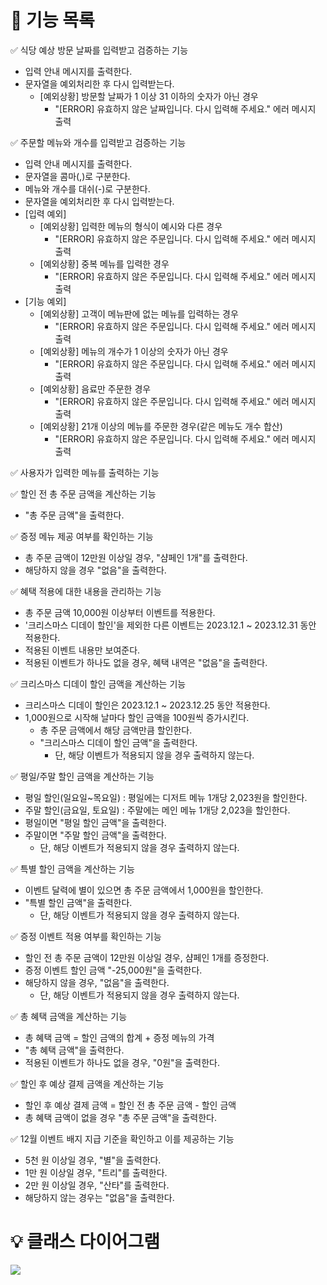 # 🚀 기능 목록
✅ 식당 예상 방문 날짜를 입력받고 검증하는 기능
   - 입력 안내 메시지를 출력한다.
   - 문자열을 예외처리한 후 다시 입력받는다.
     - [예외상황] 방문할 날짜가 1 이상 31 이하의 숫자가 아닌 경우
       - "[ERROR] 유효하지 않은 날짜입니다. 다시 입력해 주세요." 에러 메시지 출력


✅ 주문할 메뉴와 개수를 입력받고 검증하는 기능
   - 입력 안내 메시지를 출력한다.
   - 문자열을 콤마(,)로 구분한다.
   - 메뉴와 개수를 대쉬(-)로 구분한다.
   - 문자열을 예외처리한 후 다시 입력받는다.
   - [입력 예외]
     - [예외상황] 입력한 메뉴의 형식이 예시와 다른 경우
       - "[ERROR] 유효하지 않은 주문입니다. 다시 입력해 주세요." 에러 메시지 출력
     - [예외상황] 중복 메뉴를 입력한 경우
       - "[ERROR] 유효하지 않은 주문입니다. 다시 입력해 주세요." 에러 메시지 출력
   - [기능 예외]
     - [예외상황] 고객이 메뉴판에 없는 메뉴를 입력하는 경우
       - "[ERROR] 유효하지 않은 주문입니다. 다시 입력해 주세요." 에러 메시지 출력
     - [예외상황] 메뉴의 개수가 1 이상의 숫자가 아닌 경우
       - "[ERROR] 유효하지 않은 주문입니다. 다시 입력해 주세요." 에러 메시지 출력 
     - [예외상황] 음료만 주문한 경우
       - "[ERROR] 유효하지 않은 주문입니다. 다시 입력해 주세요." 에러 메시지 출력  
     - [예외상황] 21개 이상의 메뉴를 주문한 경우(같은 메뉴도 개수 합산)
       - "[ERROR] 유효하지 않은 주문입니다. 다시 입력해 주세요." 에러 메시지 출력


✅ 사용자가 입력한 메뉴를 출력하는 기능


✅ 할인 전 총 주문 금액을 계산하는 기능
   - "총 주문 금액"을 출력한다.


✅ 증정 메뉴 제공 여부를 확인하는 기능
   - 총 주문 금액이 12만원 이상일 경우, "샴페인 1개"를 출력한다.
   - 해당하지 않을 경우 "없음"을 출력한다.


✅ 혜택 적용에 대한 내용을 관리하는 기능
   - 총 주문 금액 10,000원 이상부터 이벤트를 적용한다.
   - '크리스마스 디데이 할인'을 제외한 다른 이벤트는 2023.12.1 ~ 2023.12.31 동안 적용한다.
   - 적용된 이벤트 내용만 보여준다.
   - 적용된 이벤트가 하나도 없을 경우, 혜택 내역은 "없음"을 출력한다.


✅ 크리스마스 디데이 할인 금액을 계산하는 기능
  - 크리스마스 디데이 할인은 2023.12.1 ~ 2023.12.25 동안 적용한다.
  - 1,000원으로 시작해 날마다 할인 금액을 100원씩 증가시킨다.
     - 총 주문 금액에서 해당 금액만큼 할인한다.
     - "크리스마스 디데이 할인 금액"을 출력한다.
       - 단, 해당 이벤트가 적용되지 않을 경우 출력하지 않는다.


✅ 평일/주말 할인 금액을 계산하는 기능
   - 평일 할인(일요일~목요일) : 평일에는 디저트 메뉴 1개당 2,023원을 할인한다.
   - 주말 할인(금요일, 토요일) : 주말에는 메인 메뉴 1개당 2,023을 할인한다.
   - 평일이면 "평일 할인 금액"을 출력한다.
   - 주말이면 "주말 할인 금액"을 출력한다.
     - 단, 해당 이벤트가 적용되지 않을 경우 출력하지 않는다.


✅ 특별 할인 금액을 계산하는 기능
   - 이벤트 달력에 별이 있으면 총 주문 금액에서 1,000원을 할인한다.
   - "특별 할인 금액"을 출력한다.
     - 단, 해당 이벤트가 적용되지 않을 경우 출력하지 않는다.


✅ 증정 이벤트 적용 여부를 확인하는 기능
   - 할인 전 총 주문 금액이 12만원 이상일 경우, 샴페인 1개를 증정한다.
   - 증정 이벤트 할인 금액 "-25,000원"을 출력한다.
   - 해당하지 않을 경우, "없음"을 출력한다.
     - 단, 해당 이벤트가 적용되지 않을 경우 출력하지 않는다.


✅ 총 혜택 금액을 계산하는 기능
   - 총 혜택 금액 = 할인 금액의 합계 + 증정 메뉴의 가격
   - "총 혜택 금액"을 출력한다.
   - 적용된 이벤트가 하나도 없을 경우, "0원"을 출력한다.


✅ 할인 후 예상 결제 금액을 계산하는 기능
   - 할인 후 예상 결제 금액 = 할인 전 총 주문 금액 - 할인 금액
   - 총 혜택 금액이 없을 경우 "총 주문 금액"을 출력한다.


✅ 12월 이벤트 배지 지급 기준을 확인하고 이를 제공하는 기능
   - 5천 원 이상일 경우, "별"을 출력한다.
   - 1만 원 이상일 경우, "트리"를 출력한다.
   - 2만 원 이상일 경우, "산타"를 출력한다.
   - 해당하지 않는 경우는 "없음"을 출력한다.

# 💡 클래스 다이어그램
<img src="https://velog.velcdn.com/images/ljh3478/post/78e0e301-8da6-4e43-ac6d-c0118e6ca453/image.png">